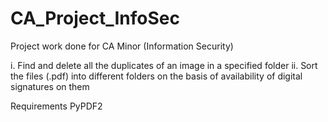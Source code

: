 # CA_Project_InfoSec
Project work done for CA Minor (Information Security)


i. Find and delete all the duplicates of an image in a specified folder
ii. Sort the files (.pdf) into different folders on the basis of availability of digital signatures on them

Requirements
PyPDF2
